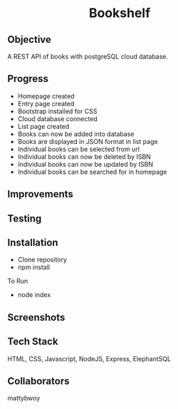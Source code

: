 <h1 align="center">

Bookshelf

</h1>

## Objective
A REST API of books with postgreSQL cloud database.


## Progress
- Homepage created
- Entry page created
- Bootstrap installed for CSS
- Cloud database connected 
- List page created
- Books can now be added into database
- Books are displayed in JSON format in list page
- Individual books can be selected from url
- Individual books can now be deleted by ISBN
- Individual books can now be updated by ISBN
- Individual books can be searched for in homepage

## Improvements

## Testing

## Installation
- Clone repository
- npm install

To Run
- node index

## Screenshots

## Tech Stack
HTML, CSS, Javascript, NodeJS, Express, ElephantSQL

## Collaborators
mattybwoy